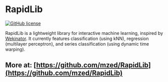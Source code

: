# RapidLib

[![GitHub license](https://img.shields.io/badge/License-BSD%203--Clause-blue.svg)](https://github.com/mzed/RapidLib/blob/master/LICENSE)

RapidLib is a lightweight library for interactive machine learning, inspired by [Wekinator](http://www.wekinator.org/). It currently features classification (using kNN), regression (multilayer perceptron), and series classification (using dynamic time warping).

## More at: [https://github.com/mzed/RapidLib](https://github.com/mzed/RapidLib)
